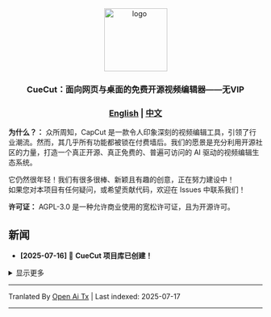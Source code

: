<div align="center" id="cuecut_logo">
  <img src="https://raw.githubusercontent.com/juntaosun/CueCut/main/logo.png" alt="logo" width="125"></img>
</div>
<h3 align="center"><b>CueCut：面向网页与桌面的免费开源视频编辑器——无VIP</b></a>
</h3>

<h3 align="center">
<a href="README.md"><b>English</b></a> | <a href="README_ZH.md"><b>中文</b></a>
</h3>

**为什么？：** 众所周知，CapCut 是一款令人印象深刻的视频编辑工具，引领了行业潮流。然而，其几乎所有功能都被锁在付费墙后。我们的愿景是充分利用开源社区的力量，打造一个真正开源、真正免费的、普遍可访问的 AI 驱动的视频编辑生态系统。

它仍然很年轻！我们有很多很棒、新颖且有趣的创意，正在努力建设中！  
如果您对本项目有任何疑问，或希望贡献代码，欢迎在 Issues 中联系我们！

**许可证：** AGPL-3.0 是一种允许商业使用的宽松许可证，且为开源许可。

## 新闻

- **[2025-07-16]** 🚀 **CueCut 项目库已创建！**

<details>
<summary>显示更多</summary>
</details>


---

Tranlated By [Open Ai Tx](https://github.com/OpenAiTx/OpenAiTx) | Last indexed: 2025-07-17

---